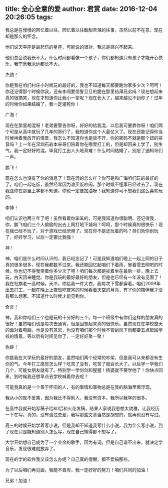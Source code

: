 title: 全心全意的爱
author: 君赏
date: 2016-12-04 20:26:05
tags:
---
我总是在慢慢的回忆着以往，回忆着以往酸甜苦辣的往事，虽然以前不在意，现在却是那么的怀念。

他们说天平座是最悲伤的星座，可能说的很对，我总是高兴不起来。

他们总会说我长不大，什么时间都看像一个孩子，你们都知道只有孩子才能开心快乐，我宁愿我永远都长不大。

杰勋！

你是我在咱们村庄小时候玩的最好的，我也不知道每天都要跑你家多少次？呵呵！你还记得那个时候你我，还有李闯要信誓旦旦的跪在那里结拜兄弟吗？现在想起来真的很搞笑，现在才知道你比我小一辈呢？现在长大了，越来越见不到你了！过年的时候你如果结婚了，我一定灌死你！

广海！

现在在那里胡混呀！老弟要警告你呀，好好的给我混，以后我可要靠你呀！咱们两个可是从高中就玩了几年的哥们了，我知道你这个人最仗义了。现在还能记得你当时候哄着我放开的情景，我怎么不知道你也是放不开，你的密码不就是那个妞的拼音吗？上一年在深圳石岩本来哥们陪着你在哪里打工的，但是却回来上学了，别生气，我一定好好的混，毕竟打工出人头地真难！什么时间结婚了，别忘了通知哥们一声。

鹏飞！

现在怎么也没有了你的消息了！现在混的怎么样？你可是和广海咱们玩的最好的了。咱们一起吃饭，虽然经常因为谁买饭吵闹，那个时候不懂事已经过去了。现在我连你在那里上学都不知道，你也一定要加油呀！我知道你可不想我们这么喜欢玩的。

李博！

咱们认识也两三年了吧！虽然看着你笨笨的，可是我知道你很聪明。还记得我，你，鹏飞咱们三个人偷偷的出去上网打地下城吗？呵呵，那个时候真的很快乐！现在我已经不玩了，对于游戏已经厌倦了。现在你不是还玩着的吗？哥们劝你别玩了，好好学习，以后一定要比我强！

神！

神，咱们是什么时间认识的，我已经忘记了！可是我知道咱们晚上一起上网的日子真的很多很多，现在我都数不过来。我还能回忆起咱们下着雨，冒着雪去网吧的时候。你也记不得我带着你多少次了吧！咱们每次都是挨着坐在最后一排，晚上去玩，白天回来睡觉。你是我玩的最好最好的朋友，但是也已经有一年没有见面了！我在社旗老一高时候，天冷，你给我一件大衣，我每次下雪都穿着。咱们2009年出去打工，一起在晚上上夜班吃夜宵的时候看着天空的月亮，有了你的陪伴我才没有那么想家。不知道什么时候才能见到你。

奇哥！

神，我和你咱们三个也是玩的十分好的三个。每一个班级中有你们这样的朋友真的很好！虽然咱们也是每次去通宵，但是回想起来真的很快乐。虽然现在在学校整天的面对着电脑，也是没有意思，也没有咱们那个时候不管刮风下雨都要五点赶回学校的情景。等以后有时间见你了，一定好好聚一聚！

色薛！

你是我在大学玩的最好的朋友，虽然咱们两个经常的吵架，但是我可从来都没有生你的气。今年打工感觉怎么样？吃苦了没有，吃苦了就会长大了。以后学一学我们几个，可能女朋友就有了。特别学一学剑剑和猩猩！杨婆就不要学他了！你快点回来，到时候我还想早点去学校喊着你去呢？

可能我真的是一个善于怀旧的人，有的事情和事物总是在我的脑海里面浮现。

我从小的就不爱笑，因为我比不得别人，我没有资本。我所以我学的很多。

在高中我就开始写稿子给80后和火花发稿，结果人家说我思想太幼稚，让我经历一下在写。真的，没有谈过恋爱，我写那些文章当然是胡想的，就再也没有写过。

高三的时候开始学着写小说，但是我却不知道我写什么小说，我为什么写小说，到了现在只是能知道别人怎么写，现在自己懒得都不想写了。

大学开始想自己成为了一个业余的歌手，因为有词，但是自己谱不出来，就决定学音乐，发现很难就放弃了。

现在的学的软件我又该怎么办呢？自己真的很懒，都不爱搞那些。

为了以后咱们再见面，我能不自卑，我一定好好的努力！咱们共同的加油！

兄弟！加油！